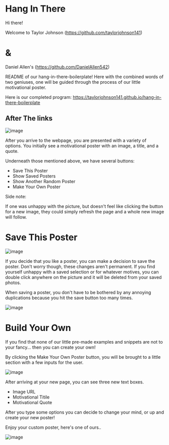 # Hang In There

Hi there!

 Welcome to Taylor Johnson (https://github.com/taylorjohnson141)

# &

Daniel Allen's (https://github.com/DanielAllen542)

  README of our hang-in-there-boilerplate! Here with the combined words of two geniuses, one will be guided through the process of our little motivational poster.

Here is our completed program: https://taylorjohnson141.github.io/hang-in-there-boilerplate



## After The links


![image](///Users/rastapheonix/Desktop/mainPage.png)

  After you arrive to the webpage, you are presented with a variety of options. You initially see a motivational poster with an image, a title, and a quote.

  Underneath those mentioned above, we have several buttons:

  * Save This Poster
  * Show Saved Posters
  * Show Another Random Poster
  * Make Your Own Poster

 Side note:

 If one was unhappy with the picture, but doesn't feel like clicking the button for a new image, they could simply refresh the page and a whole new image will follow.

 # Save This Poster

 ![image](///Users/rastapheonix/Desktop/savedPostersSection.png)

 If you decide that you like a poster, you can make a decision to save the poster. Don't worry though, these changes aren't permanent. If you find yourself unhappy with a saved selection or for whatever motives, you can double click anywhere on the picture and it will be deleted from your saved photos.



 When saving a poster, you don't have to be bothered by any annoying duplications because you hit the save button too many times.

 ![image](///Users/rastapheonix/Desktop/deletedPicture.png)

 # Build Your Own

 If you find that none of our little pre-made examples and snippets are not to your fancy... then you can create your own!

 By clicking the Make Your Own Poster button, you will be brought to a little section with a few inputs for the user.

 ![image](///Users/rastapheonix/Desktop/userSection.png)

 After arriving at your new page, you can see three new text boxes.

 * Image URL
 * Motivational Titile
 * Motivational Quote

 After you type some options you can decide to change your mind, or up and create your new poster!

 Enjoy your custom poster, here's one of ours..

 ![image](///Users/rastapheonix/Desktop/Screen%20Shot%202020-07-14%20at%208.45.43%20PM.png)
